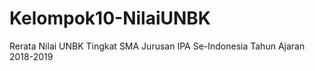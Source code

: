 # Kelompok10-NilaiUNBK
Rerata Nilai UNBK Tingkat SMA Jurusan IPA Se-Indonesia Tahun Ajaran 2018-2019
